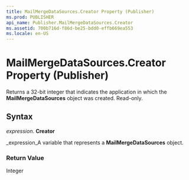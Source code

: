 ```yaml
---
title: MailMergeDataSources.Creator Property (Publisher)
ms.prod: PUBLISHER
api_name: Publisher.MailMergeDataSources.Creator
ms.assetid: 700b716d-f86d-be25-bdd0-effb669ea553
ms.locale: en-US
---
```



# MailMergeDataSources.Creator Property (Publisher)

Returns a 32-bit integer that indicates the application in which the  **MailMergeDataSources** object was created. Read-only.


## Syntax

 _expression_. **Creator**

 _expression_A variable that represents a  **MailMergeDataSources** object.


### Return Value

Integer


